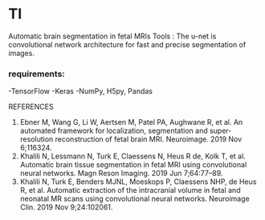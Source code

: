 # TI
Automatic brain segmentation in fetal MRIs
Tools :
The u-net is convolutional network architecture for fast and precise segmentation of images.


### requirements:


-TensorFlow
-Keras
-NumPy, H5py, Pandas




REFERENCES
1. Ebner M, Wang G, Li W, Aertsen M, Patel PA, Aughwane R, et al. An automated framework for localization, segmentation and super-resolution reconstruction of fetal brain MRI. Neuroimage. 2019 Nov 6;116324.
2. Khalili N, Lessmann N, Turk E, Claessens N, Heus R de, Kolk T, et al. Automatic brain tissue segmentation in fetal MRI using convolutional neural networks. Magn Reson Imaging. 2019 Jun 7;64:77–89.
3. Khalili N, Turk E, Benders MJNL, Moeskops P, Claessens NHP, de Heus R, et al. Automatic extraction of the intracranial volume in fetal and neonatal MR scans using convolutional neural networks. Neuroimage Clin. 2019 Nov 9;24:102061.
